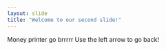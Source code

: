 ```yaml
---
layout: slide
title: "Welcome to our second slide!"
---
```

Money printer go brrrrr
Use the left arrow to go back!
